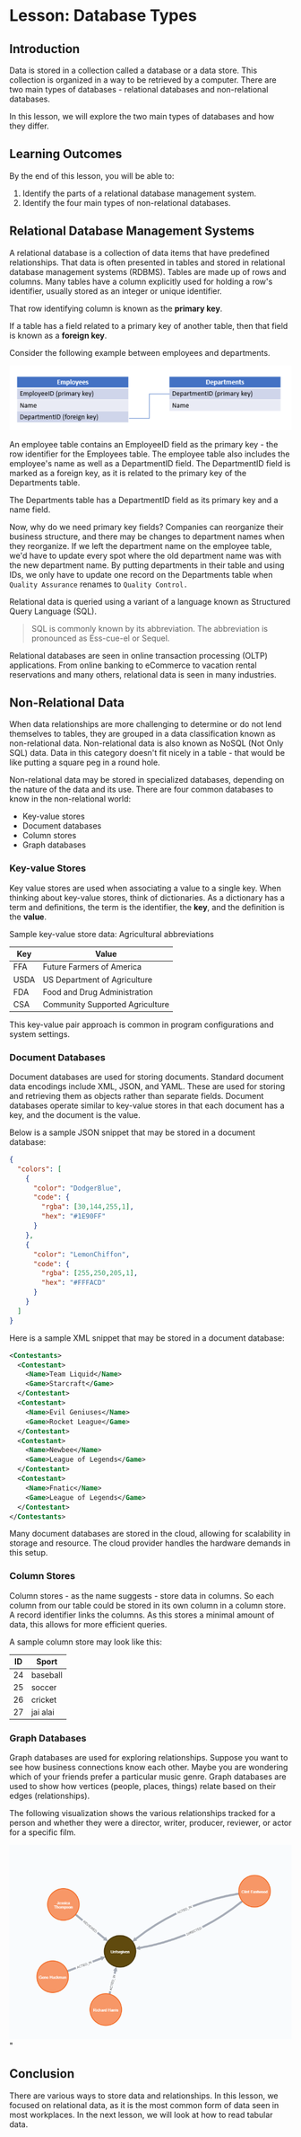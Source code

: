 # Lesson: Database Types

## Introduction

Data is stored in a collection called a database or a data store.  This collection is organized in a way to be retrieved by a computer.  There are two main types of databases - relational databases and non-relational databases. 

In this lesson, we will explore the two main types of databases and how they differ. 

## Learning Outcomes

By the end of this lesson, you will be able to:

1. Identify the parts of a relational database management system.
1. Identify the four main types of non-relational databases. 

## Relational Database Management Systems

A relational database is a collection of data items that have predefined relationships. That data is often presented in tables and stored in relational database management systems (RDBMS). Tables are made up of rows and columns. Many tables have a column explicitly used for holding a row's identifier, usually stored as an integer or unique identifier. 

That row identifying column is known as the **primary key**. 

If a table has a field related to a primary key of another table, then that field is known as a **foreign key**.

Consider the following example between employees and departments.

![Employee Department Relationship](assets/images/employee-department-relationship.png)

An employee table contains an EmployeeID field as the primary key - the row identifier for the Employees table. The employee table also includes the employee's name as well as a DepartmentID field. The DepartmentID field is marked as a foreign key, as it is related to the primary key of the Departments table.

The Departments table has a DepartmentID field as its primary key and a name field.

Now, why do we need primary key fields? Companies can reorganize their business structure, and there may be changes to department names when they reorganize. If we left the department name on the employee table, we'd have to update every spot where the old department name was with the new department name. By putting departments in their table and using IDs, we only have to update one record on the Departments table when `Quality Assurance` renames to `Quality Control.`

Relational data is queried using a variant of a language known as Structured Query Language (SQL).

> SQL is commonly known by its abbreviation. The abbreviation is pronounced as Ess-cue-el or Sequel.

Relational databases are seen in online transaction processing (OLTP) applications. From online banking to eCommerce to vacation rental reservations and many others, relational data is seen in many industries.

## Non-Relational Data

When data relationships are more challenging to determine or do not lend themselves to tables, they are grouped in a data classification known as non-relational data. Non-relational data is also known as NoSQL (Not Only SQL) data. Data in this category doesn't fit nicely in a table - that would be like putting a square peg in a round hole.

Non-relational data may be stored in specialized databases, depending on the nature of the data and its use. There are four common databases to know in the non-relational world:

- Key-value stores
- Document databases
- Column stores
- Graph databases

### Key-value Stores

Key value stores are used when associating a value to a single key. When thinking about key-value stores, think of dictionaries. As a dictionary has a term and definitions, the term is the identifier, the **key**, and the definition is the **value**. 

Sample key-value store data: Agricultural abbreviations

| Key      | Value |
| ----------- | ----------- |
| FFA      | Future Farmers of America       |
| USDA      | US Department of Agriculture       |
| FDA    | Food and Drug Administration      |
| CSA     | Community Supported Agriculture       |

This key-value pair approach is common in program configurations and system settings.

### Document Databases

Document databases are used for storing documents. Standard document data encodings include XML, JSON, and YAML. These are used for storing and retrieving them as objects rather than separate fields.  Document databases operate similar to key-value stores in that each document has a key, and the document is the value.

Below is a sample JSON snippet that may be stored in a document database:

```json
{
  "colors": [
    {
      "color": "DodgerBlue",
      "code": {
        "rgba": [30,144,255,1],
        "hex": "#1E90FF"
      }
    },
    {
      "color": "LemonChiffon",
      "code": {
        "rgba": [255,250,205,1],
        "hex": "#FFFACD"
      }
    }
  ]
}
```

Here is a sample XML snippet that may be stored in a document database:

```xml
<Contestants>
  <Contestant>
    <Name>Team Liquid</Name>
    <Game>Starcraft</Game>
  </Contestant>
  <Contestant>
    <Name>Evil Geniuses</Name>
    <Game>Rocket League</Game>
  </Contestant>
  <Contestant>
    <Name>Newbee</Name>
    <Game>League of Legends</Game>
  </Contestant>
  <Contestant>
    <Name>Fnatic</Name>
    <Game>League of Legends</Game>
  </Contestant>
</Contestants>
```
Many document databases are stored in the cloud, allowing for scalability in storage and resource. The cloud provider handles the hardware demands in this setup.

### Column Stores

Column stores - as the name suggests - store data in columns. So each column from our table could be stored in its own column in a column store. A record identifier links the columns. As this stores a minimal amount of data, this allows for more efficient queries.


A sample column store may look like this:

| ID      | Sport |
| ----------- | ----------- |
| 24      | baseball       |
| 25      | soccer     |
| 26    | cricket      |
| 27     | jai alai       |


### Graph Databases

Graph databases are used for exploring relationships.  Suppose you want to see how business connections know each other.  Maybe you are wondering which of your friends prefer a particular music genre. Graph databases are used to show how vertices (people, places, things) relate based on their edges (relationships). 

The following visualization shows the various relationships tracked for a person and whether they were a director, writer, producer, reviewer, or actor for a specific film.

![Graph Representation of the Movie Unforgiven from Neo4j](assets/images/05-graph-database.png)"


## Conclusion

There are various ways to store data and relationships.  In this lesson, we focused on relational data, as it is the most common form of data seen in most workplaces.  In the next lesson, we will look at how to read tabular data.
